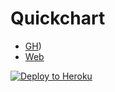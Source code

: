 # Quickchart
- [GH](https://github.com/typpo/quickchart))
- [Web](https://quickchart.io/)

[![Deploy to Heroku](https://www.herokucdn.com/deploy/button.svg)](https://heroku.com/deploy?template=https://github.com/kaerez/heroku/quickchart)
